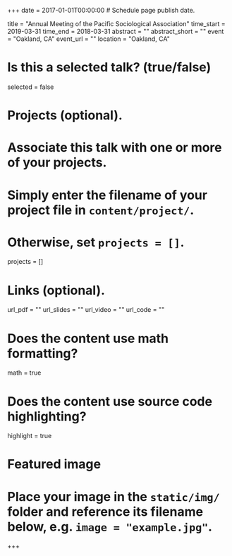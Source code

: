 +++
date = 2017-01-01T00:00:00  # Schedule page publish date.

title = "Annual Meeting of the Pacific Sociological Association"
time_start = 2019-03-31
time_end = 2018-03-31
abstract = ""
abstract_short = ""
event = "Oakland, CA"
event_url = ""
location = "Oakland, CA"

# Is this a selected talk? (true/false)
selected = false

# Projects (optional).
#   Associate this talk with one or more of your projects.
#   Simply enter the filename of your project file in `content/project/`.
#   Otherwise, set `projects = []`.
projects = []

# Links (optional).
url_pdf = ""
url_slides = ""
url_video = ""
url_code = ""

# Does the content use math formatting?
math = true

# Does the content use source code highlighting?
highlight = true

# Featured image
# Place your image in the `static/img/` folder and reference its filename below, e.g. `image = "example.jpg"`.

+++
